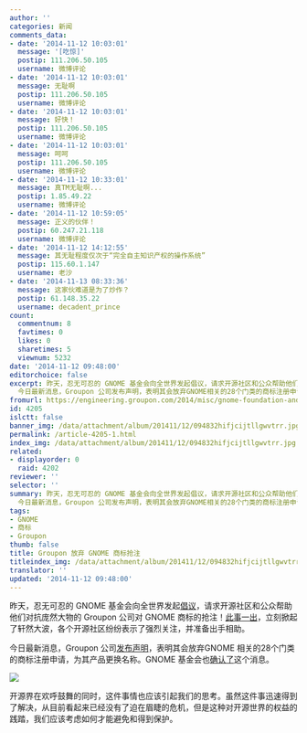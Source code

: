```yaml
---
author: ''
categories: 新闻
comments_data:
- date: '2014-11-12 10:03:01'
  message: '[吃惊]'
  postip: 111.206.50.105
  username: 微博评论
- date: '2014-11-12 10:03:01'
  message: 无耻啊
  postip: 111.206.50.105
  username: 微博评论
- date: '2014-11-12 10:03:01'
  message: 好快！
  postip: 111.206.50.105
  username: 微博评论
- date: '2014-11-12 10:03:01'
  message: 呵呵
  postip: 111.206.50.105
  username: 微博评论
- date: '2014-11-12 10:33:01'
  message: 真TM无耻啊...
  postip: 1.85.49.22
  username: 微博评论
- date: '2014-11-12 10:59:05'
  message: 正义的伙伴！
  postip: 60.247.21.118
  username: 微博评论
- date: '2014-11-12 14:12:55'
  message: 其无耻程度仅次于“完全自主知识产权的操作系统”
  postip: 115.60.1.147
  username: 老沙
- date: '2014-11-13 08:33:36'
  message: 这家伙难道是为了炒作？
  postip: 61.148.35.22
  username: decadent_prince
count:
  commentnum: 8
  favtimes: 0
  likes: 0
  sharetimes: 5
  viewnum: 5232
date: '2014-11-12 09:48:00'
editorchoice: false
excerpt: 昨天，忍无可忍的 GNOME 基金会向全世界发起倡议，请求开源社区和公众帮助他们对抗庞然大物的 Groupon 公司对 GNOME 商标的抢注！此事一出，立刻掀起了轩然大波，各个开源社区纷纷表示了强烈关注，并准备出手相助。
  今日最新消息，Groupon 公司发布声明，表明其会放弃GNOME相关的28个门类的商标注册申请，为其产品更换名称。GNOME 基金会也确认了这个消息。  开源界在欢呼鼓舞的同时，这件事情也应该引起我们的思考。虽然这件事迅速得到了解决，从目前看起来已经没有了迫在眉睫的危机，但是这种对开源世界的权益的践踏，我们应该考虑如何
fromurl: https://engineering.groupon.com/2014/misc/gnome-foundation-and-groupon-product-names/#updated
id: 4205
islctt: false
banner_img: /data/attachment/album/201411/12/094832hifjcijtllgwvtrr.jpg
permalink: /article-4205-1.html
index_img: /data/attachment/album/201411/12/094832hifjcijtllgwvtrr.jpg
related:
- displayorder: 0
  raid: 4202
reviewer: ''
selector: ''
summary: 昨天，忍无可忍的 GNOME 基金会向全世界发起倡议，请求开源社区和公众帮助他们对抗庞然大物的 Groupon 公司对 GNOME 商标的抢注！此事一出，立刻掀起了轩然大波，各个开源社区纷纷表示了强烈关注，并准备出手相助。
  今日最新消息，Groupon 公司发布声明，表明其会放弃GNOME相关的28个门类的商标注册申请，为其产品更换名称。GNOME 基金会也确认了这个消息。  开源界在欢呼鼓舞的同时，这件事情也应该引起我们的思考。虽然这件事迅速得到了解决，从目前看起来已经没有了迫在眉睫的危机，但是这种对开源世界的权益的践踏，我们应该考虑如何
tags:
- GNOME
- 商标
- Groupon
thumb: false
title: Groupon 放弃 GNOME 商标抢注
titleindex_img: /data/attachment/album/201411/12/094832hifjcijtllgwvtrr.jpg
translator: ''
updated: '2014-11-12 09:48:00'
---
```


昨天，忍无可忍的 GNOME 基金会向全世界发起[倡议](http://www.gnome.org/groupon/)，请求开源社区和公众帮助他们对抗庞然大物的 Groupon 公司对 GNOME 商标的抢注！[此事一出](http://linux.cn/article-4202-1.html)，立刻掀起了轩然大波，各个开源社区纷纷表示了强烈关注，并准备出手相助。


今日最新消息，Groupon 公司[发布声明](https://engineering.groupon.com/2014/misc/gnome-foundation-and-groupon-product-names/#updated)，表明其会放弃GNOME 相关的28个门类的商标注册申请，为其产品更换名称。GNOME 基金会也[确认了](http://www.gnome.org/groupon/)这个消息。


![](/data/attachment/album/201411/12/094832hifjcijtllgwvtrr.jpg)


开源界在欢呼鼓舞的同时，这件事情也应该引起我们的思考。虽然这件事迅速得到了解决，从目前看起来已经没有了迫在眉睫的危机，但是这种对开源世界的权益的践踏，我们应该考虑如何才能避免和得到保护。